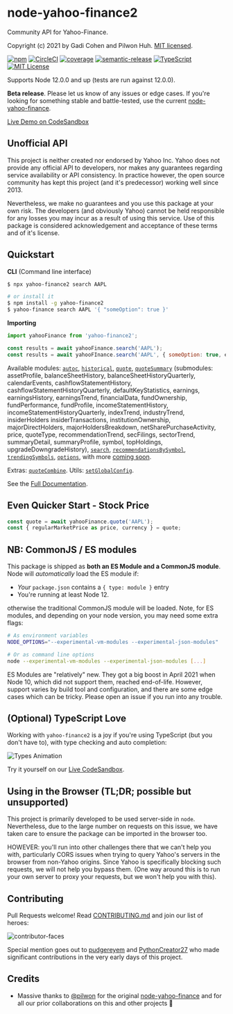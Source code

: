 # node-yahoo-finance2

Community API for Yahoo-Finance.

Copyright (c) 2021 by Gadi Cohen and Pilwon Huh.  [MIT licensed](./LICENSE).

[![npm](https://img.shields.io/npm/v/yahoo-finance2)](https://www.npmjs.com/package/yahoo-finance2) [![CircleCI](https://img.shields.io/circleci/build/github/gadicc/node-yahoo-finance2)](https://circleci.com/gh/gadicc/node-yahoo-finance2) [![coverage](https://img.shields.io/codecov/c/github/gadicc/node-yahoo-finance2)](https://codecov.io/gh/gadicc/node-yahoo-finance2) [![semantic-release](https://img.shields.io/badge/%20%20%F0%9F%93%A6%F0%9F%9A%80-semantic--release-e10079.svg)](https://github.com/semantic-release/semantic-release) [![TypeScript](https://img.shields.io/badge/%3C%2F%3E-TypeScript-%230074c1.svg)](http://www.typescriptlang.org/) [![MIT License](https://img.shields.io/badge/license-MIT-blue.svg)](./LICENSE)

Supports Node 12.0.0 and up (tests are run against 12.0.0).

**Beta release**.  Please let us know of any issues or edge cases.
If you're looking for something stable and battle-tested, use the
current
[node-yahoo-finance](https://www.npmjs.com/package/yahoo-finance).

[Live Demo on CodeSandbox](https://codesandbox.io/s/yahoo-finance2-312x2?file=/src/index.ts)

## Unofficial API

This project is neither created nor endorsed by Yahoo Inc.  Yahoo does not
provide any official API to developers, nor makes any guarantees regarding
service availability or API consistency.  In practice however, the open
source community has kept this project (and it's predecessor) working well
since 2013.

Nevertheless, we make no guarantees and you use this package at your own risk.
The developers (and obviously Yahoo) cannot be held responsible for any losses
you may incur as a result of using this service.  Use of this package is
considered acknowledgement and acceptance of these terms and of it's license.

## Quickstart

**CLI** (Command line interface)

```bash
$ npx yahoo-finance2 search AAPL

# or install it
$ npm install -g yahoo-finance2
$ yahoo-finance search AAPL '{ "someOption": true }'
```

**Importing**

```js
import yahooFinance from 'yahoo-finance2';

const results = await yahooFinance.search('AAPL');
const results = await yahooFInance.search('AAPL', { someOption: true, etc });
```

Available modules:
[`autoc`](./docs/modules/autoc.md),
[`historical`](./docs/modules/historical.md),
[`quote`](./docs/modules/quote.md),
[`quoteSummary`](./docs/modules/quoteSummary.md) (submodules:
assetProfile, balanceSheetHistory, balanceSheetHistoryQuarterly,
calendarEvents, cashflowStatementHistory, cashflowStatementHistoryQuarterly,
defaultKeyStatistics, earnings, earningsHistory, earningsTrend, financialData,
fundOwnership, fundPerformance, fundProfile, incomeStatementHistory,
incomeStatementHistoryQuarterly, indexTrend, industryTrend, insiderHolders
insiderTransactions, institutionOwnership, majorDirectHolders,
majorHoldersBreakdown, netSharePurchaseActivity, price, quoteType,
recommendationTrend, secFilings, sectorTrend, summaryDetail, summaryProfile,
symbol, topHoldings, upgradeDowngradeHistory),
[`search`](./docs/modules/search.md),
[`recommendationsBySymbol`](./docs/modules/recommendationsBySymbol.md),
[`trendingSymbols`](./docs/modules/trendingSymbols.md),
[`options`](./docs/modules/options.md), with more
[coming soon](https://github.com/gadicc/node-yahoo-finance2/issues/8).

Extras: [`quoteCombine`](./docs/other/quoteCombine.md).
Utils: [`setGlobalConfig`](./docs/other/setGlobalConfig.md).

See the [Full Documentation](./docs/README.md).

## Even Quicker Start - Stock Price

```js
const quote = await yahooFinance.quote('AAPL');
const { regularMarketPrice as price, currency } = quote;
```

## NB: CommonJS / ES modules

This package is shipped as **both an ES Module and a CommonJS module**.  Node will
*automatically* load the ES module if:

* *Your* `package.json` contains a `{ type: module }` entry
* You're running at least Node 12.

otherwise the traditional CommonJS module will be loaded.  Note, for ES modules,
and depending on your node version, you may need some extra flags:

```bash
# As environment variables
NODE_OPTIONS="--experimental-vm-modules --experimental-json-modules"

# Or as command line options
node --experimental-vm-modules --experimental-json-modules [...]
```

ES Modules are "relatively" new.  They got a big boost in April 2021 when
Node 10, which did not support them, reached end-of-life.  However, support
varies by build tool and configuration, and there are some edge cases which
can be tricky.  Please open an issue if you run into any trouble.


## (Optional) TypeScript Love

Working with `yahoo-finance2` is a joy if you're using TypeScript (but you
don't have to), with type checking and auto completion:

![Types Animation](./docs/img/yf-typescript-demo.gif)

Try it yourself on our
[Live CodeSandbox](https://codesandbox.io/s/yahoo-finance2-312x2?file=/src/index.ts).

## Using in the Browser (TL;DR; possible but unsupported)

This project is primarily developed to be used server-side in `node`.
Nevertheless, due to the large number on requests on this issue, we have
taken care to ensure the package can be imported in the browser too.

HOWEVER: you'll run into other challenges there that we can't help you with,
particularly CORS issues when trying to query Yahoo's servers in the browser
from non-Yahoo origins.  Since Yahoo is specifically blocking such requests,
we will not help you bypass them.  (One way around this is to run your own
server to proxy your requests, but we won't help you with this).

## Contributing

Pull Requests welcome!  Read [CONTRIBUTING.md](./CONTRIBUTING.md) and join
our list of heroes:

![contributor-faces](https://contributors-svg.vercel.app/api/svg?user=gadicc&repo=node-yahoo-finance2)

Special mention goes out to [pudgereyem](https://github.com/pudgereyem) and
[PythonCreator27](https://github.com/PythonCreator27) who made significant
contributions in the very early days of this project.

## Credits

* Massive thanks to [@pilwon](https://github.com/pilwon) for the original
[node-yahoo-finance](https://www.npmjs.com/package/yahoo-finance)
and for all our prior collaborations on this and other projects 🙏
